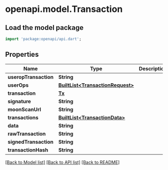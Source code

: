 # openapi.model.Transaction

## Load the model package
```dart
import 'package:openapi/api.dart';
```

## Properties
Name | Type | Description | Notes
------------ | ------------- | ------------- | -------------
**useropTransaction** | **String** |  | [optional] 
**userOps** | [**BuiltList&lt;TransactionRequest&gt;**](TransactionRequest.md) |  | [optional] 
**transaction** | [**Tx**](Tx.md) |  | [optional] 
**signature** | **String** |  | [optional] 
**moonScanUrl** | **String** |  | [optional] 
**transactions** | [**BuiltList&lt;TransactionData&gt;**](TransactionData.md) |  | [optional] 
**data** | **String** |  | [optional] 
**rawTransaction** | **String** |  | [optional] 
**signedTransaction** | **String** |  | [optional] 
**transactionHash** | **String** |  | [optional] 

[[Back to Model list]](../README.md#documentation-for-models) [[Back to API list]](../README.md#documentation-for-api-endpoints) [[Back to README]](../README.md)


